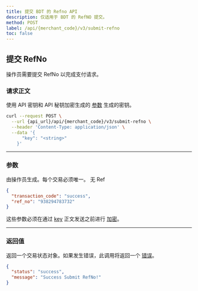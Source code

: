 ```yaml
---
title: 提交 BDT 的 Refno API
description: 仅适用于 BDT 的 RefNO 提交。
method: POST
label: /api/{merchant_code}/v3/submit-refno
toc: false
---
```


<x-row>
<x-col class="md:max-w-lg">

## 提交 RefNo
操作员需要提交 RefNo 以完成支付请求。

### 请求正文

<x-properties>
  <x-property name="key" type="string" required>
  
  使用 API 密钥和 API 秘钥加密生成的 [参数](#parameters) 生成的密钥。
  </x-property>
</x-properties>

</x-col>
<x-col sticky>

```bash title="cURL"
curl --request POST \
  --url {api_url}/api/{merchant_code}/v3/submit-refno \
  --header 'Content-Type: application/json' \
  --data '{
      "key": "<string>"
    }'
```

</x-col>
</x-row>

--- 

<x-row>
<x-col class="md:max-w-lg">

### 参数

<x-properties>
  <x-property name="transaction_code" type="string" required>
    由操作员生成。每个交易必须唯一。
  </x-property>
  <x-property name="ref_no" type="string" required>
    无 Ref
  </x-property>
</x-properties>

</x-col>
<x-col sticky>


```json title="参数对象"
{
  "transaction_code": "success",
  "ref_no": "938294783732"
}
```

这些参数必须在通过 [key](#request-body) 正文发送之前进行 [加密](/api/authentication)。

</x-col>
</x-row>

---

<x-row>
<x-col class="lg:max-w-md">

### 返回值

返回一个交易状态对象。如果发生错误，此调用将返回一个 [错误](/api/errors)。

</x-col>
<x-col sticky>

```json title="响应"
{
  "status": "success",
  "message": "Success Submit RefNo!"
}

```

</x-col>
</x-row>